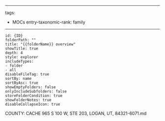 
---
tags:
- MOCs
entry-taxonomic-rank: family
---
```folder-overview
id: {ID}
folderPath: ""
title: "{{folderName}} overview"
showTitle: true
depth: 4
style: explorer
includeTypes:
- folder
- all
disableFileTag: true
sortBy: name
sortByAsc: true
showEmptyFolders: false
onlyIncludeSubfolders: false
storeFolderCondition: true
showFolderNotes: true
disableCollapseIcon: true
```
COUNTY: CACHE
965 S 100 W, STE 203, LOGAN, UT, 84321-6071.md